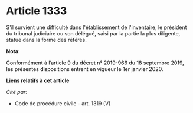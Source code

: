 # Article 1333

S'il survient une difficulté dans l'établissement de l'inventaire, le président du tribunal judiciaire ou son délégué, saisi
par la partie la plus diligente, statue dans la forme des référés.

**Nota:**

<font color="black">Conformément à l’article 9 du décret n° 2019-966 du 18 septembre 2019, les présentes dispositions entrent
en vigueur le 1er janvier 2020.</font>

**Liens relatifs à cet article**

_Cité par_:

  - Code de procédure civile - art. 1319 (V)
